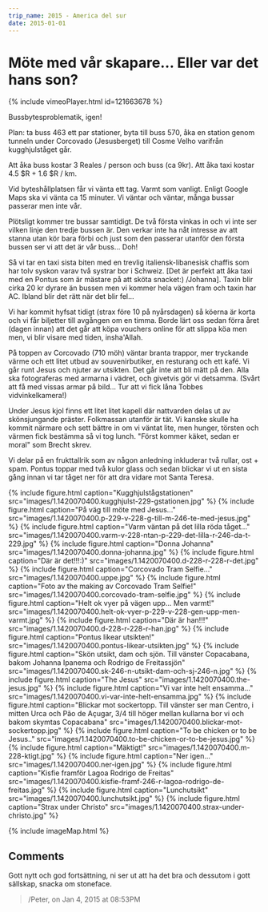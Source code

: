 ```yaml
---
trip_name: 2015 - America del sur
date: 2015-01-01
---
```


# Möte med vår skapare... Eller var det hans son?

{% include vimeoPlayer.html id=121663678 %}

Bussbytesproblematik, igen!

Plan: ta buss 463 ett par stationer, byta till buss 570, åka en station genom tunneln under Corcovado (Jesusberget) till Cosme Velho varifrån kugghjulståget går.

Att åka buss kostar 3 Reales / person och buss (ca 9kr). Att åka taxi kostar 4.5 $R + 1.6 $R / km.

Vid byteshållplatsen får vi vänta ett tag. Varmt som vanligt. Enligt Google Maps ska vi vänta ca 15 minuter. Vi väntar och väntar, många bussar passerar men inte vår.

Plötsligt kommer tre bussar samtidigt. De två första vinkas in och vi inte ser vilken linje den tredje bussen är. Den verkar inte ha nåt intresse av att stanna utan kör bara förbi och just som den passerar utanför den första bussen ser vi att det är vår buss... Doh!

Så vi tar en taxi sista biten med en trevlig italiensk-libanesisk chaffis som har tolv syskon varav två systrar bor i Schweiz. [Det är perfekt att åka taxi med en Pontus som är mästare på att sköta snacket:) /Johanna]. Taxin blir cirka 20 kr dyrare än bussen men vi kommer hela vägen fram och taxin har AC. Ibland blir det rätt när det blir fel...

Vi har kommit hyfsat tidigt (strax före 10 på nyårsdagen) så köerna är korta och vi får biljetter till avgången om en timma. Borde lärt oss sedan förra året (dagen innan) att det går att köpa vouchers online för att slippa köa men men, vi blir visare med tiden, insha'Allah.

På toppen av Corcovado (710 möh) väntar branta trappor, mer tryckande värme och ett litet utbud av souvenirbutiker, en resturang och ett kafé. Vi går runt Jesus och njuter av utsikten. Det går inte att bli mätt på den. Alla ska fotograferas med armarna i vädret, och givetvis gör vi detsamma. (Svårt att få med vissas armar på bild... Tur att vi fick låna Tobbes vidvinkelkamera!)

Under Jesus kjol finns ett litet litet kapell där nattvarden delas ut av skönsjungande präster. Folkmassan utanför är tät. Vi kanske skulle ha kommit närmare och sett bättre in om vi väntat lite, men hunger, törsten och värmen fick bestämma så vi tog lunch. "Först kommer käket, sedan er moral" som Brecht skrev.

Vi delar på en frukttallrik som av någon anledning inkluderar två rullar, ost + spam. Pontus toppar med två kulor glass och sedan blickar vi ut en sista gång innan vi tar tåget ner för att dra vidare mot Santa Teresa.

{% include figure.html caption="Kugghjulstågstationen" src="images/1.1420070400.kugghjulst-229-gstationen.jpg" %}
{% include figure.html caption="På väg till möte med Jesus..." src="images/1.1420070400.p-229-v-228-g-till-m-246-te-med-jesus.jpg" %}
{% include figure.html caption="Varm väntan på det lilla röda tåget..." src="images/1.1420070400.varm-v-228-ntan-p-229-det-lilla-r-246-da-t-229.jpg" %}
{% include figure.html caption="Donna Johanna" src="images/1.1420070400.donna-johanna.jpg" %}
{% include figure.html caption="Där är det!!!:)" src="images/1.1420070400.d-228-r-228-r-det.jpg" %}
{% include figure.html caption="Corcovado Tram Selfie..." src="images/1.1420070400.uppe.jpg" %}
{% include figure.html caption="Foto av the making av Corcovado Tram Selfie!" src="images/1.1420070400.corcovado-tram-selfie.jpg" %}
{% include figure.html caption="Helt ok vyer på vägen upp... Men varmt!" src="images/1.1420070400.helt-ok-vyer-p-229-v-228-gen-upp-men-varmt.jpg" %}
{% include figure.html caption="Där är han!!!" src="images/1.1420070400.d-228-r-228-r-han.jpg" %}
{% include figure.html caption="Pontus likear utsikten!" src="images/1.1420070400.pontus-likear-utsikten.jpg" %}
{% include figure.html caption="Skön utsikt, dam och sjön. Till vänster Copacabana, bakom Johanna Ipanema och Rodrigo de Freitassjön" src="images/1.1420070400.sk-246-n-utsikt-dam-och-sj-246-n.jpg" %}
{% include figure.html caption="The Jesus" src="images/1.1420070400.the-jesus.jpg" %}
{% include figure.html caption="Vi var inte helt ensamma..." src="images/1.1420070400.vi-var-inte-helt-ensamma.jpg" %}
{% include figure.html caption="Blickar mot sockertopp. Till vänster ser man Centro, i mitten Urca och Pão de Açugar, 3/4 till höger mellan kullarna bor vi och bakom skymtas Copacabana" src="images/1.1420070400.blickar-mot-sockertopp.jpg" %}
{% include figure.html caption="To be chicken or to be Jesus.." src="images/1.1420070400.to-be-chicken-or-to-be-jesus.jpg" %}
{% include figure.html caption="Mäktigt!" src="images/1.1420070400.m-228-ktigt.jpg" %}
{% include figure.html caption="Ner igen..." src="images/1.1420070400.ner-igen.jpg" %}
{% include figure.html caption="Kisfie framför Lagoa Rodrigo de Freitas" src="images/1.1420070400.kisfie-framf-246-r-lagoa-rodrigo-de-freitas.jpg" %}
{% include figure.html caption="Lunchutsikt" src="images/1.1420070400.lunchutsikt.jpg" %}
{% include figure.html caption="Strax under Christo" src="images/1.1420070400.strax-under-christo.jpg" %}

{% include imageMap.html %}

## Comments

Gott nytt och god fortsättning, ni ser ut att ha det bra och dessutom i gott sällskap, snacka om stoneface.
> /Peter, on Jan 4, 2015 at 08:53PM
